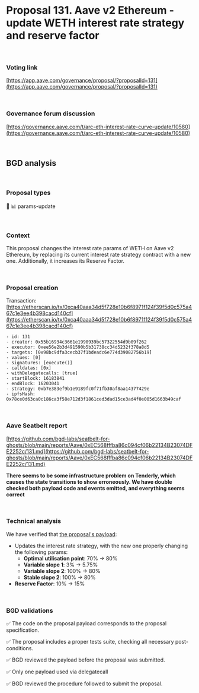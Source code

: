 # Proposal 131. Aave v2 Ethereum - update WETH interest rate strategy and reserve factor 

<br>

### Voting link

[https://app.aave.com/governance/proposal/?proposalId=131](https://app.aave.com/governance/proposal/?proposalId=131)

<br>

### Governance forum discussion

[https://governance.aave.com/t/arc-eth-interest-rate-curve-update/10580](https://governance.aave.com/t/arc-eth-interest-rate-curve-update/10580)

<br>

## BGD analysis

<br>

### Proposal types

:wrench: :bar_chart: params-update

<br>

### Context

This proposal changes the interest rate params of WETH on Aave v2 Ethereum, by replacing its current interest rate strategy contract with a new one. Additionally, it increases its Reserve Factor.


<br>

### Proposal creation

Transaction: [https://etherscan.io/tx/0xca40aaa34d5f728e10b6f8971f124f39f5d0c575a467c1e3ee4b398cacd140cf](https://etherscan.io/tx/0xca40aaa34d5f728e10b6f8971f124f39f5d0c575a467c1e3ee4b398cacd140cf)

```
- id: 131
- creator: 0x55b16934c3661e1990939bc57322554d9b09f262
- executor: 0xee56e2b3d491590b5b31738cc34d5232f378a8d5
- targets: [0x98bc9dfa3cecb37f1bdeadc6e774d39082756b19]
- values: [0]
- signatures: [execute()]
- calldatas: [0x]
- withDelegatecalls: [true]
- startBlock: 16183841
- endBlock: 16203041
- strategy: 0xb7e383ef9b1e9189fc0f71fb30af8aa14377429e
- ipfsHash: 0x78ce0d63ca0c186ca3f58e712d3f1861ced3dad15ce3ad4f0e005d1663b49caf
```

<br>

### Aave Seatbelt report

[https://github.com/bgd-labs/seatbelt-for-ghosts/blob/main/reports/Aave/0xEC568fffba86c094cf06b22134B23074DFE2252c/131.md](https://github.com/bgd-labs/seatbelt-for-ghosts/blob/main/reports/Aave/0xEC568fffba86c094cf06b22134B23074DFE2252c/131.md)

**There seems to be some infrastructure problem on Tenderly, which causes the state transitions to show erroneously. We have double checked both payload code and events emitted, and everything seems correct**

<br>

### Technical analysis

We have verified that [the proposal's payload](https://etherscan.io/address/0x98bc9dfa3cecb37f1bdeadc6e774d39082756b19#code):
- Updates the interest rate strategy, with the new one properly changing the following params:
  - **Optimal utilisation point**: 70% -> 80%
  - **Variable slope 1**: 3% -> 5.75%
  - **Variable slope 2**: 100% -> 80%
  - **Stable slope 2**: 100% -> 80% 
- **Reserve Factor**: 10% -> 15%

<br>

### BGD validations

:white_check_mark: The code on the proposal payload corresponds to the proposal specification.

:white_check_mark: The proposal includes a proper tests suite, checking all necessary post-conditions.

:white_check_mark: BGD reviewed the payload before the proposal was submitted.

:white_check_mark: Only one payload used via delegatecall

:white_check_mark: BGD reviewed the procedure followed to submit the proposal.
